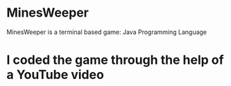 # MinesWeeper
MinesWeeper is a terminal based game: Java Programming Language
#
# I coded the game through the help of a YouTube video
